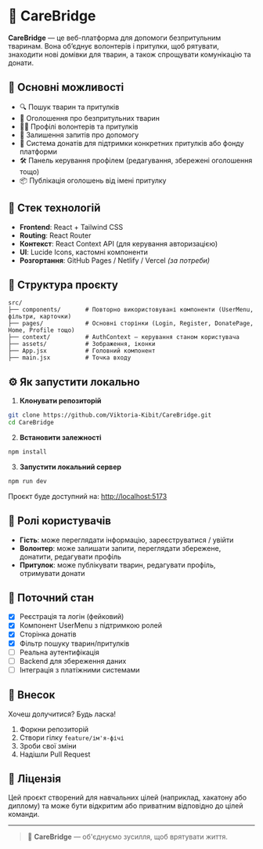 # 🐾 CareBridge

**CareBridge** — це веб-платформа для допомоги безпритульним тваринам. Вона об’єднує волонтерів і притулки, щоб рятувати, знаходити нові домівки для тварин, а також спрощувати комунікацію та донати.

## 🌟 Основні можливості

- 🔍 Пошук тварин та притулків
- 🐶 Оголошення про безпритульних тварин
- 🧑‍💼 Профілі волонтерів та притулків
- 💬 Залишення запитів про допомогу
- 💸 Система донатів для підтримки конкретних притулків або фонду платформи
- 🛠️ Панель керування профілем (редагування, збережені оголошення тощо)
- 📦 Публікація оголошень від імені притулку

## 🚀 Стек технологій

- **Frontend**: React + Tailwind CSS
- **Routing**: React Router
- **Контекст**: React Context API (для керування авторизацією)
- **UI**: Lucide Icons, кастомні компоненти
- **Розгортання**: GitHub Pages / Netlify / Vercel *(за потреби)*

## 📂 Структура проєкту

```
src/
├── components/       # Повторно використовувані компоненти (UserMenu, фільтри, карточки)
├── pages/            # Основні сторінки (Login, Register, DonatePage, Home, Profile тощо)
├── context/          # AuthContext — керування станом користувача
├── assets/           # Зображення, іконки
├── App.jsx           # Головний компонент
├── main.jsx          # Точка входу
```

## ⚙️ Як запустити локально

1. **Клонувати репозиторій**

```bash
git clone https://github.com/Viktoria-Kibit/CareBridge.git
cd CareBridge
```

2. **Встановити залежності**

```bash
npm install
```

3. **Запустити локальний сервер**

```bash
npm run dev
```

Проєкт буде доступний на: [http://localhost:5173](http://localhost:5173)

## 👥 Ролі користувачів

- **Гість**: може переглядати інформацію, зареєструватися / увійти
- **Волонтер**: може залишати запити, переглядати збережене, донатити, редагувати профіль
- **Притулок**: може публікувати тварин, редагувати профіль, отримувати донати

## 📌 Поточний стан

- [x] Реєстрація та логін (фейковий)
- [x] Компонент UserMenu з підтримкою ролей
- [x] Сторінка донатів
- [x] Фільтр пошуку тварин/притулків
- [ ] Реальна аутентифікація
- [ ] Backend для збереження даних
- [ ] Інтеграція з платіжними системами

## 🤝 Внесок

Хочеш долучитися? Будь ласка!

1. Форкни репозиторій
2. Створи гілку `feature/ім'я-фічі`
3. Зроби свої зміни
4. Надішли Pull Request

## 📄 Ліцензія

Цей проєкт створений для навчальних цілей (наприклад, хакатону або диплому) та може бути відкритим або приватним відповідно до цілей команди.

---

> 💛 **CareBridge** — об'єднуємо зусилля, щоб врятувати життя.
